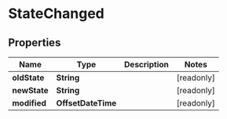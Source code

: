 

# StateChanged


## Properties

Name | Type | Description | Notes
------------ | ------------- | ------------- | -------------
**oldState** | **String** |  |  [readonly]
**newState** | **String** |  |  [readonly]
**modified** | **OffsetDateTime** |  |  [readonly]



